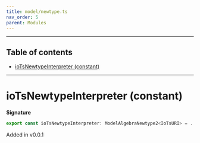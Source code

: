 ```yaml
---
title: model/newtype.ts
nav_order: 5
parent: Modules
---
```


---

<h2 class="text-delta">Table of contents</h2>

- [ioTsNewtypeInterpreter (constant)](#iotsnewtypeinterpreter-constant)

---

# ioTsNewtypeInterpreter (constant)

**Signature**

```ts
export const ioTsNewtypeInterpreter: ModelAlgebraNewtype2<IoTsURI> = ...
```

Added in v0.0.1

